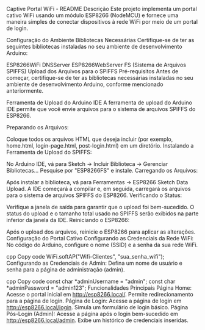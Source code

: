 
Captive Portal WiFi - README
Descrição
Este projeto implementa um portal cativo WiFi usando um módulo ESP8266 (NodeMCU) e fornece uma maneira simples de conectar dispositivos à rede WiFi por meio de um portal de login.

Configuração do Ambiente
Bibliotecas Necessárias
Certifique-se de ter as seguintes bibliotecas instaladas no seu ambiente de desenvolvimento Arduino:

ESP8266WiFi
DNSServer
ESP8266WebServer
FS (Sistema de Arquivos SPIFFS)
Upload dos Arquivos para o SPIFFS
Pré-requisitos
Antes de começar, certifique-se de ter as bibliotecas necessárias instaladas no seu ambiente de desenvolvimento Arduino, conforme mencionado anteriormente.

Ferramenta de Upload do Arduino IDE
A ferramenta de upload do Arduino IDE permite que você envie arquivos para o sistema de arquivos SPIFFS do ESP8266.

Preparando os Arquivos:

Coloque todos os arquivos HTML que deseja incluir (por exemplo, home.html, login-page.html, post-login.html) em um diretório.
Instalando a Ferramenta de Upload do SPIFFS:

No Arduino IDE, vá para Sketch -> Incluir Biblioteca -> Gerenciar Bibliotecas...
Pesquise por "ESP8266FS" e instale.
Carregando os Arquivos:

Após instalar a biblioteca, vá para Ferramentas -> ESP8266 Sketch Data Upload.
A IDE começará a compilar e, em seguida, carregará os arquivos para o sistema de arquivos SPIFFS do ESP8266.
Verificando o Status:

Verifique a janela de saída para garantir que o upload foi bem-sucedido.
O status do upload e o tamanho total usado no SPIFFS serão exibidos na parte inferior da janela da IDE.
Reiniciando o ESP8266:

Após o upload dos arquivos, reinicie o ESP8266 para aplicar as alterações.
Configuração do Portal Cativo
Configurando as Credenciais da Rede WiFi:
No código do Arduino, configure o nome (SSID) e a senha da sua rede WiFi.

cpp
Copy code
WiFi.softAP("Wifi-Clientes", "sua_senha_wifi");
Configurando as Credenciais de Admin:
Defina um nome de usuário e senha para a página de administração (admin).

cpp
Copy code
const char *adminUsername = "admin";
const char *adminPassword = "admin123";
Funcionalidades Principais
Página Home:
Acesse o portal inicial em http://esp8266.local/.
Permite redirecionamento para a página de login.
Página de Login:
Acesse a página de login em http://esp8266.local/login.
Simula um formulário de login básico.
Página Pós-Login (Admin):
Acesse a página após o login bem-sucedido em http://esp8266.local/admin.
Exibe um histórico de credenciais inseridas.




